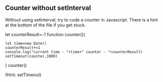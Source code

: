 ## Counter without setInterval

Without using setInterval, try to code a counter in Javascript. There is a hint at the bottom of the file if you get stuck.


let counterResult=-1
function counter(){
    
    let time=new Date()
    counterResult+=1
    console.log("current time - "+time+" counter - "+counterResult)
    setTimeout(counter,1000)
}
counter()










































































(Hint: setTimeout)